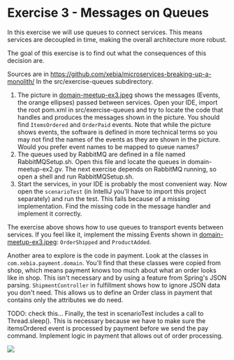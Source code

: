 # Exercise 3 - Messages on Queues
In this exercise we will use queues to connect services. This means services are decoupled in time, making the overall architecture more robust.

The goal of this exercise is to find out what the consequences of this decision are.

Sources are in https://github.com/xebia/microservices-breaking-up-a-monolith/
In the src/exercise-queues subdirectory. 

1. The picture in [domain-meetup-ex3.jpeg](https://raw.githubusercontent.com/xebia/microservices-breaking-up-a-monolith/master/src/exercise-queues/domain-meetup-ex3.jpeg) shows the messages (Events, the orange ellipses) passed between services. Open your IDE, import the root pom.xml in src/exercise-queues and try to locate the code that handles and produces the messages shown in the picture. You should find `ItemsOrdered` and `OrderPaid` events. Note that while the picture shows events, the software is defined in more technical terms so you may not find the names of the events as they are shown in the picture. Would you prefer event names to be mapped to queue names?
2. The queues used by RabbitMQ are defined in a file named RabbitMQSetup.sh. Open this file and locate the queues in domain-meetup-ex2.gv. The next exercise depends on RabbitMQ running, so open a shell and run RabbitMQSetup.sh.
3. Start the services, in your IDE is probably the most convenient way. Now open the `scenarioTest` (in IntelliJ you'll have to import this project separately) and run the test. This fails because of a missing implementation. Find the missing code in the message handler and implement it correctly.

The exercise above shows how to use queues to transport events between services. 
If you feel like it, implement the missing Events shown in [domain-meetup-ex3.jpeg](https://raw.githubusercontent.com/xebia/microservices-breaking-up-a-monolith/master/src/exercise-queues/domain-meetup-ex3.jpeg): `OrderShipped` and `ProductAdded`.

Another area to explore is the code in payment. Look at the classes in `com.xebia.payment.domain`. You'll find that these classes were copied from shop, which means payment knows too much about what an order looks like in shop. This isn't necessary and by using a feature from Spring's JSON parsing. `ShipmentController` in fulfillment shows how to ignore JSON data you don't need. This allows us to define an Order class in payment that contains only the attributes we do need.

TODO: check this...
Finally, the test in scenarioTest includes a call to Thread.sleep(). This is necessary because we have to make sure the itemsOrdered event is processed by payment before we send the pay command. Implement logic in payment that allows out of order processing.

![](https://raw.githubusercontent.com/xebia/microservices-breaking-up-a-monolith/master/src/exercise-queues/domain-meetup-ex3.jpeg)
